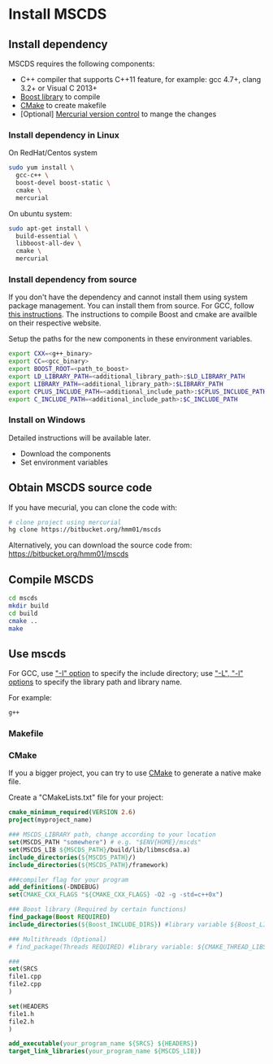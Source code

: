 # Install MSCDS


## Install dependency

MSCDS requires the following components:
* C\++ compiler that supports C\++11 feature, for example: gcc 4.7+, clang 3.2+ or Visual C 2013+
* [Boost library](http://www.boost.org/) to compile
* [CMake](http://www.cmake.org/) to create makefile
* [Optional] [Mercurial version control](https://mercurial.selenic.com/) to mange the changes



### Install dependency in Linux

On RedHat/Centos system
~~~~~~~~bash
sudo yum install \
  gcc-c++ \
  boost-devel boost-static \
  cmake \
  mercurial
~~~~~~~~

On ubuntu system:
~~~~~~~~bash
sudo apt-get install \
  build-essential \
  libboost-all-dev \
  cmake \
  mercurial
~~~~~~~~


### Install dependency from source

If you don't have the dependency and cannot install them using system package management. You can install them from source. For GCC, follow [this instructions](http://gcc.gnu.org/wiki/InstallingGCC). The instructions to compile Boost and cmake are availble on their respective website.

Setup the paths for the new components in these environment variables.
~~~~~~~bash
export CXX=<g++_binary>
export CC=<gcc_binary>
export BOOST_ROOT=<path_to_boost>
export LD_LIBRARY_PATH=<additional_library_path>:$LD_LIBRARY_PATH
export LIBRARY_PATH=<additional_library_path>:$LIBRARY_PATH
export CPLUS_INCLUDE_PATH=<additional_include_path>:$CPLUS_INCLUDE_PATH
export C_INCLUDE_PATH=<additional_include_path>:$C_INCLUDE_PATH
~~~~~~~

### Install on Windows

Detailed instructions will be available later.
* Download the components
* Set environment variables

## Obtain MSCDS source code

If you have mecurial, you can clone the code with:
~~~~~~~~bash
# clone project using mercurial
hg clone https://bitbucket.org/hmm01/mscds
~~~~~~~~

Alternatively, you can download the source code from: https://bitbucket.org/hmm01/mscds


## Compile MSCDS

~~~~~~~~bash
cd mscds
mkdir build
cd build
cmake ..
make
~~~~~~~~

## Use mscds

For GCC, use ["-I" option](http://gcc.gnu.org/onlinedocs/gcc/Directory-Options.html) to specify the include directory; use ["-L", "-l" options](http://gcc.gnu.org/onlinedocs/gcc/Link-Options.html) to specify the library path and library name.

For example:
~~~~~~~~~~~~~~~bash
g++
~~~~~~~~~~~~~~~

### Makefile

### CMake

If you a bigger project, you can try to use [CMake](http://www.cmake.org/) to generate a native make file.

Create a "CMakeLists.txt" file for your project:
~~~~~~~~~~~~~~~cmake
cmake_minimum_required(VERSION 2.6)
project(myproject_name)

### MSCDS_LIBRARY path, change according to your location
set(MSCDS_PATH "somewhere") # e.g. "$ENV{HOME}/mscds"
set(MSCDS_LIB ${MSCDS_PATH}/build/lib/libmscdsa.a)
include_directories(${MSCDS_PATH}/)
include_directories(${MSCDS_PATH}/framework)

###compiler flag for your program
add_definitions(-DNDEBUG)
set(CMAKE_CXX_FLAGS "${CMAKE_CXX_FLAGS} -O2 -g -std=c++0x")

### Boost library (Required by certain functions)
find_package(Boost REQUIRED)
include_directories(${Boost_INCLUDE_DIRS}) #library variable ${Boost_LIBRARIES}

### Multithreads (Optional)
# find_package(Threads REQUIRED) #library variable: ${CMAKE_THREAD_LIBS_INIT}

###
set(SRCS
file1.cpp
file2.cpp
)

set(HEADERS
file1.h
file2.h
)

add_executable(your_program_name ${SRCS} ${HEADERS})
target_link_libraries(your_program_name ${MSCDS_LIB})
~~~~~~~~~~~~~~~


